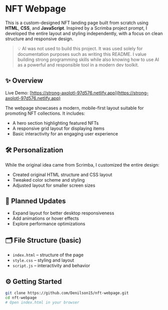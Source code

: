 # NFT Webpage

This is a custom-designed NFT landing page built from scratch using **HTML**, **CSS**, and **JavaScript**. Inspired by a Scrimba project prompt, I developed the entire layout and styling independently, with a focus on clean structure and responsive design.

> 💡 AI was not used to build this project. It was used solely for documentation purposes such as writing this README. I value building strong programming skills while also knowing how to use AI as a powerful and responsible tool in a modern dev toolkit.

## ✨ Overview

Live Demo: [https://strong-axolotl-97d576.netlify.app](https://strong-axolotl-97d576.netlify.app)

The webpage showcases a modern, mobile-first layout suitable for promoting NFT collections. It includes:

- A hero section highlighting featured NFTs
- A responsive grid layout for displaying items
- Basic interactivity for an engaging user experience

## 🛠️ Personalization

While the original idea came from Scrimba, I customized the entire design:

- Created original HTML structure and CSS layout
- Tweaked color scheme and styling
- Adjusted layout for smaller screen sizes

## 🚧 Planned Updates

- Expand layout for better desktop responsiveness
- Add animations or hover effects
- Explore performance optimizations

## 🗂️ File Structure (basic)

- `index.html` – structure of the page
- `style.css` – styling and layout
- `script.js` – interactivity and behavior

## ⚙️ Getting Started

```bash
git clone https://github.com/Denilson15/nft-webpage.git
cd nft-webpage
# Open index.html in your browser
